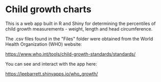 # Child growth charts
This is a web app built in R and Shiny for determining the percentiles of child growth measurements - weight, length and head circumference.

The .csv files found in the "Files" folder were obtained from the World Health Organization (WHO) website:

https://www.who.int/tools/child-growth-standards/standards/

You can see and interact with the app here:

https://leebarrett.shinyapps.io/who_growth/
